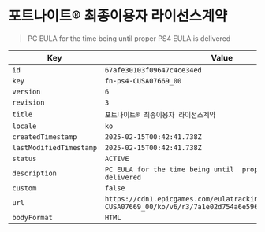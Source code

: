 # 포트나이트® 최종이용자 라이선스계약

> PC EULA for the time being until  proper PS4 EULA is delivered

| Key | Value |
| --- | ----- |
| `id` | `67afe30103f09647c4ce34ed` |
| `key` | `fn-ps4-CUSA07669_00` |
| `version` | `6` |
| `revision` | `3` |
| `title` | `포트나이트® 최종이용자 라이선스계약` |
| `locale` | `ko` |
| `createdTimestamp` | `2025-02-15T00:42:41.738Z` |
| `lastModifiedTimestamp` | `2025-02-15T00:42:41.738Z` |
| `status` | `ACTIVE` |
| `description` | `PC EULA for the time being until  proper PS4 EULA is delivered` |
| `custom` | `false` |
| `url` | `https://cdn1.epicgames.com/eulatracking-download/fn-ps4-CUSA07669_00/ko/v6/r3/7a1e02d754a6e5961175fac0da976ea2.pdf` |
| `bodyFormat` | `HTML` |
